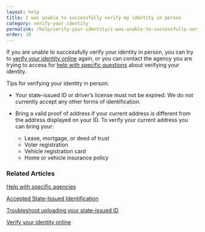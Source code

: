 ```yaml
---
layout: help
title: I was unable to successfully verify my identity in person
category: verify-your-identity
permalink: /help/verify-your-identity/i-was-unable-to-successfully-verify-my-identity-in-person/
order: 10
---
```

If you are unable to successfully verify your identity in person, you can try to [verify your identity online](https://login.gov/help/verify-your-identity/how-to-verify-your-identity/) again, or you can contact the agency you are trying to access for [help with specific questions](https://login.gov/help/specific-agencies/overview/) about verifying your identity.

Tips for verifying your identity in person: 

* Your state-issued ID or driver’s license must not be expired. We do not currently accept any other forms of identification.
* Bring a valid proof of address if your current address is different from the address displayed on your ID. To verify your current address you can bring your:

  * Lease, mortgage, or deed of trust
  * Voter registration
  * Vehicle registration card
  * Home or vehicle insurance policy

### Related Articles

[Help with specific agencies](https://login.gov/help/specific-agencies/overview/)

[Accepted State-Issued Identification](https://login.gov/help/verify-your-identity/accepted-state-issued-identification/)

[Troubleshoot uploading your state-issued ID](https://login.gov/help/verify-your-identity/troubleshoot-uploading-your-state-issued-id/)

[Verify your identity online](https://login.gov/help/verify-your-identity/how-to-verify-your-identity/)